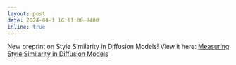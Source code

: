 ```yaml
---
layout: post
date: 2024-04-1 16:11:00-0400
inline: true
---
```

New preprint on Style Similarity in Diffusion Models! View it here: [Measuring Style Similarity in Diffusion Models](https://arxiv.org/abs/2404.01292)
<!-- New arXiv preprint on LLM reasoning capabilities! Check it out here  -->
<!-- Announcements and news can be much longer than just quick inline posts. In fact, they can have all the features available for the standard blog posts. See below. -->